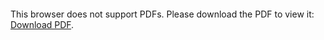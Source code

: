 <object data="hw1-oop-2020f.pdf" type="application/pdf">
    <embed src="hw1-oop-2020f.pdf">
        <p>This browser does not support PDFs. Please download the PDF to view it: <a href="hw1-oop-2020f.pdf">Download PDF</a>.</p>
    </embed>
</object>
